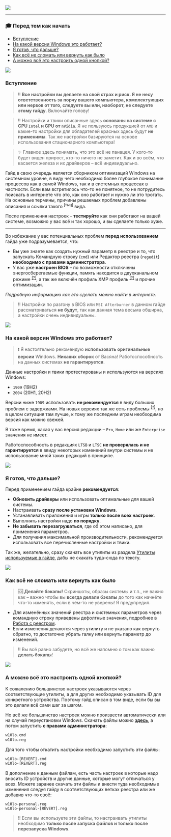 [![](https://github.com/denis-g/windows10-latency-optimization/blob/master/images/header_small.png)](https://github.com/denis-g/windows10-latency-optimization#содержание)

---

### :mortar_board: Перед тем как начать

- [Вступление](https://github.com/denis-g/windows10-latency-optimization/blob/master/_content/main.md#вступление)
- [На какой версии Windows это работает?](https://github.com/denis-g/windows10-latency-optimization/blob/master/_content/main.md#на-какой-версии-windows-это-работает)
- [Я готов, что дальше?](https://github.com/denis-g/windows10-latency-optimization/blob/master/_content/main.md#я-готов-что-дальше)
- [Как всё не сломать или вернуть как было](https://github.com/denis-g/windows10-latency-optimization/blob/master/_content/main.md#как-всё-не-сломать-или-вернуть-как-было)
- [А можно всё это настроить одной кнопкой?](https://github.com/denis-g/windows10-latency-optimization/blob/master/_content/main.md#а-можно-всё-это-настроить-одной-кнопкой)

![](https://github.com/denis-g/windows10-latency-optimization/blob/master/images/hr.png)

### Вступление

> :bangbang: **Все настройки вы делаете на свой страх и риск. Я не несу ответственность за порчу вашего компьютера, комплектующих или нервов от того, следуете вы или, наоборот, не следуете этому гайду**. Включайте голову!

> :bangbang: Настройки и твики описанные здесь **основаны на системе с CPU `Intel` и GPU от `nVidia`**. Я не пользуюсь продукцией от `AMD` и какие-то настройки для обладателей красных здесь будут **не применимы**. Так же настройки базируются на основе использования стационарного компьютера!

> :sparkles: Главное здесь понимать, что это всё не панацея. У кого-то будет виден прирост, кто-то ничего не заметит. Как и во всём, что касается железа и их драйверов – всё индивидуально.

Гайд в свою очередь является сборником оптимизаций Windows на системном уровне, в виду чего необходимо более глубокое понимание процессов как в самой Windows, так и в системных процессах в частности. Если вам встретилось что-то не понятное, то не потрудитесь поискать в интернете что это, как оно работает и нужно ли это трогать. На основные термины, причины решаемых проблем добавлены описания и ссылки такого <sup>[тыц]</sup> вида.

После применения настроек – **тестируйте** как они работают на вашей системе, возможно у вас всё и так хорошо, и вы сделаете только хуже.

---

Во избежание у вас потенциальных проблем **перед использованием** гайда уже подразумевается, что:

- Вы уже знаете как создать нужный параметр в реестре и то, что запускать Командную строку (`cmd`) или Редактор реестра (`regedit`) **необходимо с правами администратора**.
- У вас уже **настроен BIOS** – по возможности отключены энергосберегаемые функции, память находится в двухканальном режиме <sup>[[?]](https://ru.wikipedia.org/wiki/Многоканальная_архитектура_памяти#Двухканальный_режим)</sup>, а так же включён профиль XMP профиль <sup>[[?]](https://zen.yandex.ru/media/it_news/zachem-nujny-xmp-profili-pamiati-i-kak-oni-rabotaiut-5ccd620ad31aa100b3450f67)</sup> и прочие оптимизации. 

*Подробную информацию как это сделать можно найти в интернете.*

> :bangbang: Настройки по разгону в BIOS или `MSI Afterburner` в данном гайде рассматриваться **не будут**, так как данная тема весьма обширна, а настройки очень индивидуальны.

![](https://github.com/denis-g/windows10-latency-optimization/blob/master/images/hr.png)

### На какой версии Windows это работает?

> :heavy_exclamation_mark: Я настоятельно рекомендую **использовать оригинальные версии** Windows. **Никаких сборок** от Васяна! Работоспособность на данных системах **не гарантируется**.

Данные настройки и твики протестированы и используются на версиях Windows:

- `1909` (19H2)
- `2004` (20H1, 20H2)

Версии ниже `1909` использовать **не рекомендуется** в виду больших проблем с задержками. На новых версиях так же есть проблемы <sup>[[?]](https://www.go-euc.com/performance-difference-of-windows-10-2004/)</sup>, но в целом ситуация там лучше, к тому же последним играм необходима версия как можно свежей.

В тоже время, какая у вас версия редакции – `Pro`, `Home` или же `Enterprise` значения не имеет.

Работоспособность в редакциях `LTSB` и `LTSC` **не проверялась и не гарантируется** в ввиду некоторых изменений внутри системы и не использование мной таких редакций в принципе.

![](https://github.com/denis-g/windows10-latency-optimization/blob/master/images/hr.png)

### Я готов, что дальше?

Перед применением гайда крайне **рекомендуется**:

- **Обновить драйверы** или использовать оптимальные для вашей системы.
- Настраивать **сразу после установки Windows**.
- Устанавливать приложения и игры **только после всех настроек**.
- Выполнять настройки надо **по порядку**.
- **Не забывать перезагружаться**, где об этом написано, для применения параметров.
- Для получения максимальной производительности, рекомендуется использовать все перечисленные настройки и твики.

Так же, желательно, сразу скачать все утилиты из раздела [Утилиты используемые в гайде](https://github.com/denis-g/windows10-latency-optimization/blob/master/_content/links.md#утилиты-используемые-в-гайде), дабы не скакать туда-сюда по тексту.

![](https://github.com/denis-g/windows10-latency-optimization/blob/master/images/hr.png)

### Как всё не сломать или вернуть как было

> :sos: **Делайте бэкапы!** Скриншоты, образы системы и т.п., не важно как – важно чтобы вы **всегда делали бэкапы** до того как начнёте что-то изменять, если в чём-то не уверены! Я предупредил.

- Для изменённых значений реестра и системных параметров через командную строку приведены дефолтные значения, подробнее в [Работа с реестром](https://github.com/denis-g/windows10-latency-optimization/blob/master/_content/_howto-regedit.md).
- Если изменения делаются через утилиту и не указано как вернуть обратно, то достаточно убрать галку или вернуть параметр до изменений.

> :bangbang: Вы всё равно забудете, но всё же напомню о том как важно **делать бэкапы**!

![](https://github.com/denis-g/windows10-latency-optimization/blob/master/images/hr.png)

### А можно всё это настроить одной кнопкой?

К сожалению большинство настроек указываются через соответствующие утилиты, а для других необходимо указывать ID для конкретного устройства. Поэтому гайд описан в том виде, если бы вы это делали всё сами шаг за шагом.

Но всё же большинство настроек можно произвести автоматически или на случай переустановки Windows. Скачать файлы можно [**здесь**](https://github.com/denis-g/windows10-latency-optimization/tree/master/tweaks), а потом запустить **с правами администратора**:

```cmd
w10lo.cmd
w10lo.reg
```

Для того чтобы откатить настройки необходимо запустить эти файлы:

```cmd
w10lo-[REVERT].cmd
w10lo-[REVERT].reg
```

В дополнение к данным файлам, есть часть настроек в которые надо вносить ID устройств и другие данные, которые могут отличаться у всех. Можете заранее скачать эти файлы и внести туда необходимые изменения следуя гайду в соответствующих ветках реестра или же добавив что-то своё:

```
w10lo-personal.reg
w10lo-personal-[REVERT].reg
```

> :bangbang: Если вы используете эти файлы, то настраивать утилиты необходимо **только после запуска файлов и только после перезапуска Windows**.
